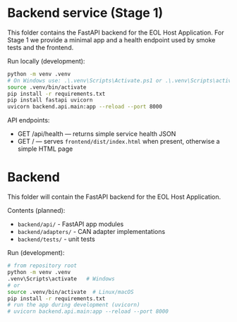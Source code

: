 # Backend service (Stage 1)

This folder contains the FastAPI backend for the EOL Host Application. For Stage 1 we provide a minimal app and a health endpoint used by smoke tests and the frontend.

Run locally (development):

```bash
python -m venv .venv
# On Windows use: .\.venv\Scripts\Activate.ps1 or .\.venv\Scripts\activate.bat
source .venv/bin/activate
pip install -r requirements.txt
pip install fastapi uvicorn
uvicorn backend.api.main:app --reload --port 8000
```

API endpoints:
- GET /api/health — returns simple service health JSON
- GET / — serves `frontend/dist/index.html` when present, otherwise a simple HTML page
# Backend

This folder will contain the FastAPI backend for the EOL Host Application.

Contents (planned):
- `backend/api/` - FastAPI app modules
- `backend/adapters/` - CAN adapter implementations
- `backend/tests/` - unit tests

Run (development):
```bash
# from repository root
python -m venv .venv
.venv\Scripts\activate   # Windows
# or
source .venv/bin/activate  # Linux/macOS
pip install -r requirements.txt
# run the app during development (uvicorn)
# uvicorn backend.api.main:app --reload --port 8000
```
